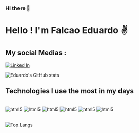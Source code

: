 ### Hi there 👋

# Hello ! I'm Falcao Eduardo ✌️

## My social Medias :

[![Linked In](https://img.shields.io/badge/LinkedIn-0077B5?style=for-the-badge&logo=linkedin&logoColor=white)](https://www.linkedin.com/in/edusampaiofalcao/)

![Eduardo's GitHub stats](https://github-readme-stats.vercel.app/api?username=Edufalcao14&show_icons=true&theme=onedark)

## Technologies I use the most in my days

<div style = "display: inline_block ; justify-content : space-around "><br/>
    <img align="center" alt="html5" src ="https://img.shields.io/badge/HTML-239120?style=for-the-badge&logo=html5&logoColor=white" />
     <img align="center" alt="html5" src ="	https://img.shields.io/badge/CSS-239120?&style=for-the-badge&logo=css3&
     logoColor=white" />
      <img align="center" alt="html5" src ="https://img.shields.io/badge/Java-ED8B00?style=for-the-badge&logo=openjdk&logoColor=black" />
      <img align="center" alt="html5" src ="	https://img.shields.io/badge/JavaScript-F7DF1E?style=for-the-badge&logo=javascript&logoColor=black" />
      <img align="center" alt="html5" src ="https://img.shields.io/badge/Node.js-43853D?style=for-the-badge&logo=node.js&logoColor=white" />
      <img align="center" alt="html5" src ="https://img.shields.io/badge/MySQL-00000F?style=for-the-badge&logo=mysql&logoColor=white" /> 
</div>
<br>

[![Top Langs](https://github-readme-stats.vercel.app/api/top-langs/?username=Edufalcao14&hide_progress=true)](https://github.com/Edufalcao14/github-readme-stats)

